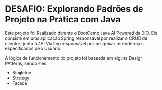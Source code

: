 # DESAFIO: Explorando Padrões de Projeto na Prática com Java

Este projeto foi Realizado durante o BootCamp Java AI Powered da DIO. Ele consiste em uma aplicação Spring responsável por realizar o CRUD de clientes, junto à API ViaCep responsável por pesquisar os endereços específicados pelo Usuário.

A lógica de funcionamento do projeto foi baseada em alguns Design PAtterns, sendo eles:
- Singleton
- Strategy
- Facade

